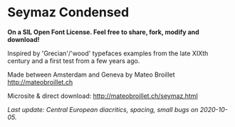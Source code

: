 # Seymaz Condensed

<b>On a SIL Open Font License. Feel free to share, fork, modify and download!</b>

Inspired by 'Grecian'/'wood' typefaces examples from the late XIXth century and a first test from a few years ago. 

Made between Amsterdam and Geneva by Mateo Broillet http://mateobroillet.ch

Microsite & direct download: http://mateobroillet.ch/seymaz.html

<i>Last update: Central European diacritics, spacing, small bugs on 2020-10-05.</i>
